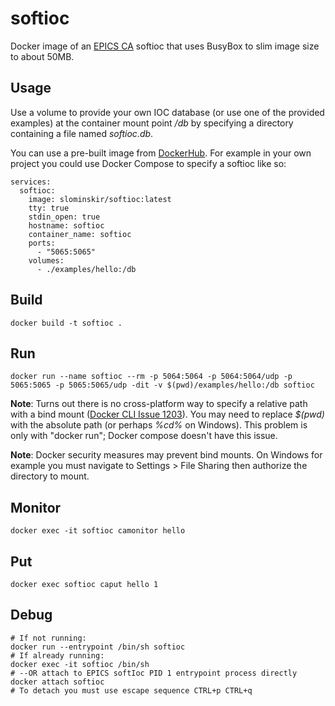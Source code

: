 # softioc
Docker image of an [EPICS CA](https://epics-controls.org/) softioc that uses BusyBox to slim image size to about 50MB.

## Usage
Use a volume to provide your own IOC database (or use one of the provided examples) at the container mount point */db* by specifying a directory containing a file named _softioc.db_.  

You can use a pre-built image from [DockerHub](https://hub.docker.com/r/slominskir/softioc).  For example in your own project you could use Docker Compose to specify a softioc like so:
```
services:
  softioc:
    image: slominskir/softioc:latest
    tty: true
    stdin_open: true
    hostname: softioc
    container_name: softioc
    ports:
      - "5065:5065"
    volumes:
      - ./examples/hello:/db
```


## Build
````
docker build -t softioc .
````

## Run 
```
docker run --name softioc --rm -p 5064:5064 -p 5064:5064/udp -p 5065:5065 -p 5065:5065/udp -dit -v $(pwd)/examples/hello:/db softioc
```
**Note**: Turns out there is no cross-platform way to specify a relative path with a bind mount ([Docker CLI Issue 1203](https://github.com/docker/cli/issues/1203)).  You may need to replace _$(pwd)_ with the absolute path (or perhaps _%cd%_ on Windows).  This problem is only with "docker run"; Docker compose doesn't have this issue.

**Note**: Docker security measures may prevent bind mounts.  On Windows for example you must navigate to Settings > File Sharing then authorize the directory to mount.
## Monitor
```
docker exec -it softioc camonitor hello
```
## Put
```
docker exec softioc caput hello 1
```
## Debug
```
# If not running:
docker run --entrypoint /bin/sh softioc
# If already running:
docker exec -it softioc /bin/sh
# --OR attach to EPICS softIoc PID 1 entrypoint process directly
docker attach softioc
# To detach you must use escape sequence CTRL+p CTRL+q
```
